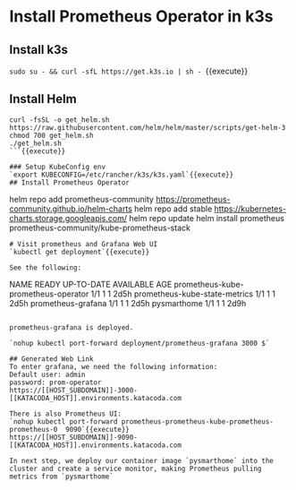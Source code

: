 # Install Prometheus Operator in k3s
## Install k3s
`sudo su - && curl -sfL https://get.k3s.io | sh -
`{{execute}}

## Install Helm
```
curl -fsSL -o get_helm.sh https://raw.githubusercontent.com/helm/helm/master/scripts/get-helm-3
chmod 700 get_helm.sh
./get_helm.sh
```{{execute}}

### Setup KubeConfig env
`export KUBECONFIG=/etc/rancher/k3s/k3s.yaml`{{execute}}
## Install Prometheus Operator
```
helm repo add prometheus-community https://prometheus-community.github.io/helm-charts
helm repo add stable https://kubernetes-charts.storage.googleapis.com/
helm repo update
helm install prometheus prometheus-community/kube-prometheus-stack
```{{execute}}
# Visit prometheus and Grafana Web UI
`kubectl get deployment`{{execute}}

See the following:

````
NAME                                  READY   UP-TO-DATE   AVAILABLE   AGE
prometheus-kube-prometheus-operator   1/1     1            1           2d5h
prometheus-kube-state-metrics         1/1     1            1           2d5h
prometheus-grafana                    1/1     1            1           2d5h
pysmarthome                           1/1     1            1           2d9h
````

prometheus-grafana is deployed.

`nohup kubectl port-forward deployment/prometheus-grafana 3000 $`

## Generated Web Link
To enter grafana, we need the following information:
Default user: admin
password: prom-operator
https://[[HOST_SUBDOMAIN]]-3000-[[KATACODA_HOST]].environments.katacoda.com

There is also Prometheus UI:
`nohup kubectl port-forward prometheus-prometheus-kube-prometheus-prometheus-0  9090`{{execute}}
https://[[HOST_SUBDOMAIN]]-9090-[[KATACODA_HOST]].environments.katacoda.com

In next step, we deploy our container image `pysmarthome` into the cluster and create a service monitor, making Prometheus pulling metrics from `pysmarthome`



